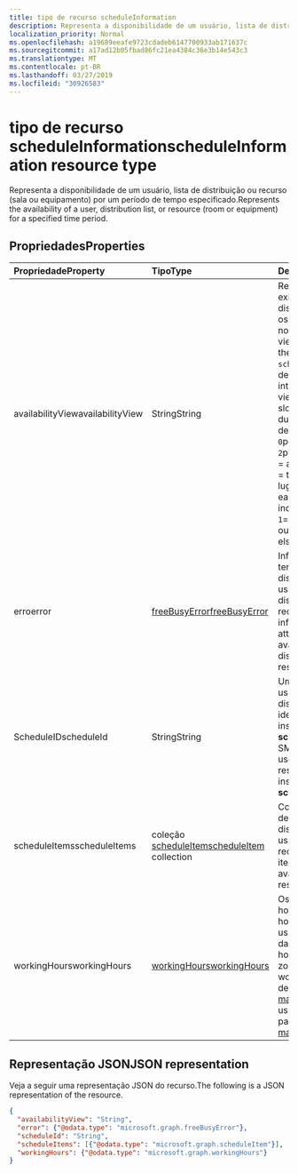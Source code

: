 ```yaml
---
title: tipo de recurso scheduleInformation
description: Representa a disponibilidade de um usuário, lista de distribuição ou recurso por um período de tempo especificado.
localization_priority: Normal
ms.openlocfilehash: a19689eeafe9723cdadeb6147700933ab171637c
ms.sourcegitcommit: a17ad12b05fbad86fc21ea4384c36e3b14e543c3
ms.translationtype: MT
ms.contentlocale: pt-BR
ms.lasthandoff: 03/27/2019
ms.locfileid: "30926583"
---
```

# <a name="scheduleinformation-resource-type"></a><span data-ttu-id="f6d91-103">tipo de recurso scheduleInformation</span><span class="sxs-lookup"><span data-stu-id="f6d91-103">scheduleInformation resource type</span></span>

<span data-ttu-id="f6d91-104">Representa a disponibilidade de um usuário, lista de distribuição ou recurso (sala ou equipamento) por um período de tempo especificado.</span><span class="sxs-lookup"><span data-stu-id="f6d91-104">Represents the availability of a user, distribution list, or resource (room or equipment) for a specified time period.</span></span>

## <a name="properties"></a><span data-ttu-id="f6d91-105">Propriedades</span><span class="sxs-lookup"><span data-stu-id="f6d91-105">Properties</span></span>
| <span data-ttu-id="f6d91-106">Propriedade</span><span class="sxs-lookup"><span data-stu-id="f6d91-106">Property</span></span>     | <span data-ttu-id="f6d91-107">Tipo</span><span class="sxs-lookup"><span data-stu-id="f6d91-107">Type</span></span>   |<span data-ttu-id="f6d91-108">Descrição</span><span class="sxs-lookup"><span data-stu-id="f6d91-108">Description</span></span>|
|:---------------|:--------|:----------|
|<span data-ttu-id="f6d91-109">availabilityView</span><span class="sxs-lookup"><span data-stu-id="f6d91-109">availabilityView</span></span> |<span data-ttu-id="f6d91-110">String</span><span class="sxs-lookup"><span data-stu-id="f6d91-110">String</span></span> |<span data-ttu-id="f6d91-111">Representa um modo de exibição mesclado de disponibilidade de todos os `scheduleItems`itens no.</span><span class="sxs-lookup"><span data-stu-id="f6d91-111">Represents a merged view of availability of all the items in `scheduleItems`.</span></span> <span data-ttu-id="f6d91-112">O modo de exibição consiste em intervalos de tempo.</span><span class="sxs-lookup"><span data-stu-id="f6d91-112">The view consists of time slots.</span></span> <span data-ttu-id="f6d91-113">A disponibilidade durante cada intervalo de tempo é indicada `0`por: = `1`livre, = `2`provisório, = `3`ocupado, = ausência temporária `4`, = trabalhando em outro lugar.</span><span class="sxs-lookup"><span data-stu-id="f6d91-113">Availability during each time slot is indicated with: `0`= free, `1`= tentative, `2`= busy, `3`= out of office, `4`= working elsewhere.</span></span>|
|<span data-ttu-id="f6d91-114">erro</span><span class="sxs-lookup"><span data-stu-id="f6d91-114">error</span></span> |[<span data-ttu-id="f6d91-115">freeBusyError</span><span class="sxs-lookup"><span data-stu-id="f6d91-115">freeBusyError</span></span>](freebusyerror.md) |<span data-ttu-id="f6d91-116">Informações de erro da tentativa de obter a disponibilidade do usuário, lista de distribuição ou recurso.</span><span class="sxs-lookup"><span data-stu-id="f6d91-116">Error information from attempting to get the availability of the user, distribution list, or resource.</span></span> |
|<span data-ttu-id="f6d91-117">ScheduleID</span><span class="sxs-lookup"><span data-stu-id="f6d91-117">scheduleId</span></span> |<span data-ttu-id="f6d91-118">String</span><span class="sxs-lookup"><span data-stu-id="f6d91-118">String</span></span> |<span data-ttu-id="f6d91-119">Um endereço SMTP do usuário, lista de distribuição ou recurso, identificando uma instância do **scheduleInformation**.</span><span class="sxs-lookup"><span data-stu-id="f6d91-119">An SMTP address of the user, distribution list, or resource, identifying an instance of **scheduleInformation**.</span></span> |
|<span data-ttu-id="f6d91-120">scheduleItems</span><span class="sxs-lookup"><span data-stu-id="f6d91-120">scheduleItems</span></span> |<span data-ttu-id="f6d91-121">coleção [scheduleItem](scheduleitem.md)</span><span class="sxs-lookup"><span data-stu-id="f6d91-121">[scheduleItem](scheduleitem.md) collection</span></span> |<span data-ttu-id="f6d91-122">Contém os itens que descrevem a disponibilidade do usuário ou do recurso.</span><span class="sxs-lookup"><span data-stu-id="f6d91-122">Contains the items that describe the availability of the user or resource.</span></span> |
|<span data-ttu-id="f6d91-123">workingHours</span><span class="sxs-lookup"><span data-stu-id="f6d91-123">workingHours</span></span> |[<span data-ttu-id="f6d91-124">workingHours</span><span class="sxs-lookup"><span data-stu-id="f6d91-124">workingHours</span></span>](workinghours.md) |<span data-ttu-id="f6d91-125">Os dias da semana e as horas de um fuso horário específico que o usuário trabalha.</span><span class="sxs-lookup"><span data-stu-id="f6d91-125">The days of the week and hours in a specific time zone that the user works.</span></span> <span data-ttu-id="f6d91-126">Eles são definidos como parte do [mailboxSettings](mailboxsettings.md)do usuário.</span><span class="sxs-lookup"><span data-stu-id="f6d91-126">These are set as part of the user's [mailboxSettings](mailboxsettings.md).</span></span>|


## <a name="json-representation"></a><span data-ttu-id="f6d91-127">Representação JSON</span><span class="sxs-lookup"><span data-stu-id="f6d91-127">JSON representation</span></span>

<span data-ttu-id="f6d91-128">Veja a seguir uma representação JSON do recurso.</span><span class="sxs-lookup"><span data-stu-id="f6d91-128">The following is a JSON representation of the resource.</span></span>

<!-- {
  "blockType": "resource",
  "optionalProperties": [

  ],
  "@odata.type": "microsoft.graph.scheduleInformation"
}-->

```json
{
  "availabilityView": "String",
  "error": {"@odata.type": "microsoft.graph.freeBusyError"},
  "scheduleId": "String",
  "scheduleItems": [{"@odata.type": "microsoft.graph.scheduleItem"}],
  "workingHours": {"@odata.type": "microsoft.graph.workingHours"}
}

```

<!-- uuid: 8fcb5dbc-d5aa-4681-8e31-b001d5168d79
2015-10-25 14:57:30 UTC -->
<!--
{
  "type": "#page.annotation",
  "description": "scheduleInformation resource",
  "keywords": "",
  "section": "documentation",
  "tocPath": ""
}
-->
